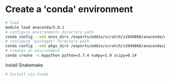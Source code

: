 # Create a 'conda' environment
```bash
# load
module load anaconda/5.0.1
# configure environments directory path
conda config --add envs_dirs /exports/eddie/scratch/s1949868/anaconda/envs
# configure "packages" directory path
conda config --add pkgs_dirs /exports/eddie/scratch/s1949868/anaconda/pkgs
# creates an environment
conda create -n mypython python=3.7.4 numpy=1.9 scipy=0.14
```
Install Snakemake
```bash
# Install via Conda

```
<!--stackedit_data:
eyJoaXN0b3J5IjpbMTY2NDI3OTgzNSwtMjQ3NzcyOTM1LC0xMD
czMjA4OTczLC0xODU0MjY2MTQzXX0=
-->